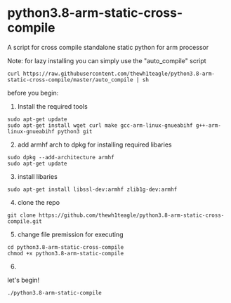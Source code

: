 # python3.8-arm-static-cross-compile
A script for cross compile standalone static python for arm processor 


Note:
for lazy installing you can simply use the "auto_compile" script
```
curl https://raw.githubusercontent.com/thewh1teagle/python3.8-arm-static-cross-compile/master/auto_compile | sh
```

before you begin:

1. Install the required tools
```
sudo apt-get update
sudo apt-get install wget curl make gcc-arm-linux-gnueabihf g++-arm-linux-gnueabihf python3 git
```
2. add armhf arch to dpkg for installing required libaries
```
sudo dpkg --add-architecture armhf
sudo apt-get update
```

3. install libaries
```
sudo apt-get install libssl-dev:armhf zlib1g-dev:armhf
```

4. clone the repo
```
git clone https://github.com/thewh1teagle/python3.8-arm-static-cross-compile.git
```

5. change file premission for executing 
```
cd python3.8-arm-static-cross-compile
chmod +x python3.8-arm-static-compile
```
6. 
let's begin!
```
./python3.8-arm-static-compile
```
